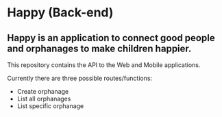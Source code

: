 # Happy (Back-end)
## Happy is an application to connect good people and orphanages to make children happier.

This repository contains the API to the Web and Mobile applications.

Currently there are three possible routes/functions:
- Create orphanage
- List all orphanages
- List specific orphanage
